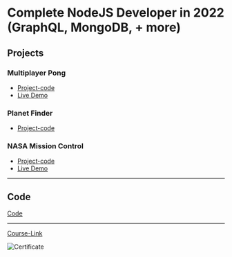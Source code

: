 # Complete NodeJS Developer in 2022 (GraphQL, MongoDB, + more)
## Projects
### Multiplayer Pong
- [Project-code](./Projects/Multiplayer-Pong)
- [Live Demo]()
### Planet Finder
- [Project-code](./Projects/Planet-Finder)
### NASA Mission Control
- [Project-code](./Projects/NASA-Mission-Control)
- [Live Demo]()
---
## Code
[Code](Code)

---
[Course-Link](https://www.udemy.com/course/complete-nodejs-developer-zero-to-mastery/)<br>

![Certificate](https://via.placeholder.com/468x300?text=Certificate+Here)
